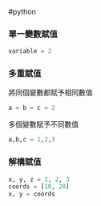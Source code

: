 #python 

### 單一變數賦值

```python
variable = 2
```

### 多重賦值

將同個變數都賦予相同數值

```python
a = b = c = 2
```

多個變數賦予不同數值

```python
a,b,c = 1,2,3
```

### 解構賦值

```python
x, y, z = 1, 2, 3
coords = [10, 20]
x, y = coords
```